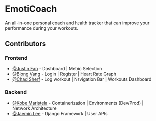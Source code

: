 # EmotiCoach

An all-in-one personal coach and health tracker that can improve your performance during your workouts. 


## Contributors

### Frontend
- [@Justin Fan](https://github.com/justinf0428) - Dashboard | Metric Selection
- [@Blong Vang](https://github.com/Vang-Blong) - Login | Register | Heart Rate Graph
- [@Chad Sherf](https://github.com/csherf) - Log workout | Navigation Bar | Workouts Dashboard

### Backend
- [@Kobe Maristela](https://github.com/kobemaristela) - Containerization | Environments (Dev/Prod) | Network Architecture
- [@Jaemin Lee](https://github.com/jaemindev) - Django Framework | User APIs